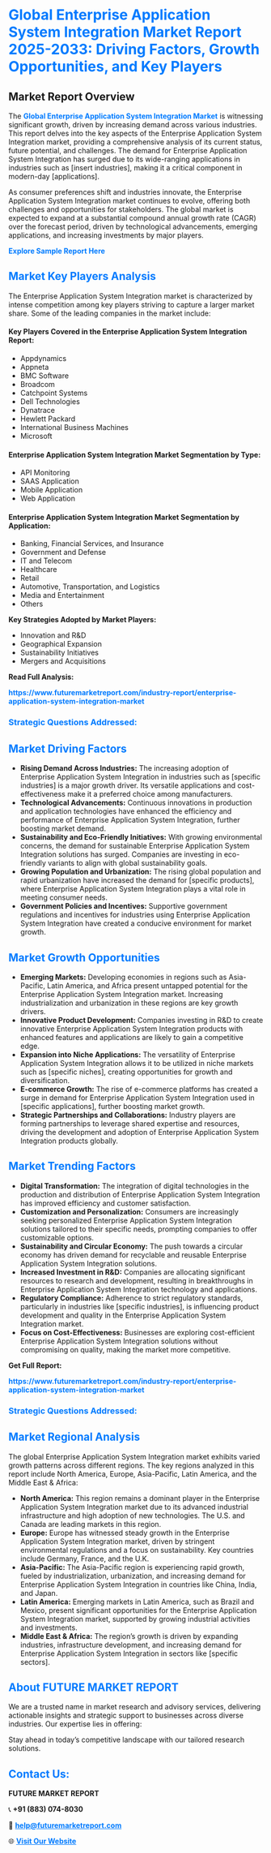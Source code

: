 <h1 style="color: #007BFF;">Global Enterprise Application System Integration Market Report 2025-2033: Driving Factors, Growth Opportunities, and Key Players</h1>

<section id="overview">
<h2>Market Report Overview</h2>
<p>The <a href="https://www.futuremarketreport.com/industry-report/enterprise-application-system-integration-market" style="color: #007BFF; text-decoration: none;"><strong>Global Enterprise Application System Integration Market</strong></a> is witnessing significant growth, driven by increasing demand across various industries. This report delves into the key aspects of the Enterprise Application System Integration market, providing a comprehensive analysis of its current status, future potential, and challenges. The demand for Enterprise Application System Integration has surged due to its wide-ranging applications in industries such as [insert industries], making it a critical component in modern-day [applications].</p>
<p>As consumer preferences shift and industries innovate, the Enterprise Application System Integration market continues to evolve, offering both challenges and opportunities for stakeholders. The global market is expected to expand at a substantial compound annual growth rate (CAGR) over the forecast period, driven by technological advancements, emerging applications, and increasing investments by major players.</p>
</section>

<section id="overview">
<p><a href="https://www.futuremarketreport.com/request-sample/reportId=34767" style="color: #007BFF; text-decoration: none;"><strong>Explore Sample Report Here</strong></a></p>
</section>

<section id="key-players">
<h2 style="color: #007BFF;">Market Key Players Analysis</h2>
<p>The Enterprise Application System Integration market is characterized by intense competition among key players striving to capture a larger market share. Some of the leading companies in the market include:</p>
<h4>Key Players Covered in the Enterprise Application System Integration Report:</h4>
<ul><li>Appdynamics</li><li>Appneta</li><li>BMC Software</li><li>Broadcom</li><li>Catchpoint Systems</li><li>Dell Technologies</li><li>Dynatrace</li><li>Hewlett Packard</li><li>International Business Machines</li><li>Microsoft</li></ul>
<h4>Enterprise Application System Integration Market Segmentation by Type:</h4>
<ul><li>API Monitoring</li><li>SAAS Application</li><li>Mobile Application</li><li>Web Application</li></ul>

<h4>Enterprise Application System Integration Market Segmentation by Application:</h4>
<ul><li>Banking, Financial Services, and Insurance</li><li>Government and Defense</li><li>IT and Telecom</li><li>Healthcare</li><li>Retail</li><li>Automotive, Transportation, and Logistics</li><li>Media and Entertainment</li><li>Others</li></ul>
<p><strong>Key Strategies Adopted by Market Players:</strong></p>
<ul>
<li>Innovation and R&D</li>
<li>Geographical Expansion</li>
<li>Sustainability Initiatives</li>
<li>Mergers and Acquisitions</li>
</ul>
</section>

<section>
<p><strong>Read Full Analysis: </strong></p><a href="https://www.futuremarketreport.com/industry-report/enterprise-application-system-integration-market" style="color: #007BFF; text-decoration: none;"><strong>https://www.futuremarketreport.com/industry-report/enterprise-application-system-integration-market</strong></a>
<h3 style="color: #007BFF;">Strategic Questions Addressed:</h3>
</section>

<section id="driving-factors">
<h2 style="color: #007BFF;">Market Driving Factors</h2>
<ul>
<li><strong>Rising Demand Across Industries:</strong> The increasing adoption of Enterprise Application System Integration in industries such as [specific industries] is a major growth driver. Its versatile applications and cost-effectiveness make it a preferred choice among manufacturers.</li>
<li><strong>Technological Advancements:</strong> Continuous innovations in production and application technologies have enhanced the efficiency and performance of Enterprise Application System Integration, further boosting market demand.</li>
<li><strong>Sustainability and Eco-Friendly Initiatives:</strong> With growing environmental concerns, the demand for sustainable Enterprise Application System Integration solutions has surged. Companies are investing in eco-friendly variants to align with global sustainability goals.</li>
<li><strong>Growing Population and Urbanization:</strong> The rising global population and rapid urbanization have increased the demand for [specific products], where Enterprise Application System Integration plays a vital role in meeting consumer needs.</li>
<li><strong>Government Policies and Incentives:</strong> Supportive government regulations and incentives for industries using Enterprise Application System Integration have created a conducive environment for market growth.</li>
</ul>
</section>

<section id="growth-opportunities">
<h2 style="color: #007BFF;">Market Growth Opportunities</h2>
<ul>
<li><strong>Emerging Markets:</strong> Developing economies in regions such as Asia-Pacific, Latin America, and Africa present untapped potential for the Enterprise Application System Integration market. Increasing industrialization and urbanization in these regions are key growth drivers.</li>
<li><strong>Innovative Product Development:</strong> Companies investing in R&D to create innovative Enterprise Application System Integration products with enhanced features and applications are likely to gain a competitive edge.</li>
<li><strong>Expansion into Niche Applications:</strong> The versatility of Enterprise Application System Integration allows it to be utilized in niche markets such as [specific niches], creating opportunities for growth and diversification.</li>
<li><strong>E-commerce Growth:</strong> The rise of e-commerce platforms has created a surge in demand for Enterprise Application System Integration used in [specific applications], further boosting market growth.</li>
<li><strong>Strategic Partnerships and Collaborations:</strong> Industry players are forming partnerships to leverage shared expertise and resources, driving the development and adoption of Enterprise Application System Integration products globally.</li>
</ul>
</section>

<section id="trending-factors">
<h2 style="color: #007BFF;">Market Trending Factors</h2>
<ul>
<li><strong>Digital Transformation:</strong> The integration of digital technologies in the production and distribution of Enterprise Application System Integration has improved efficiency and customer satisfaction.</li>
<li><strong>Customization and Personalization:</strong> Consumers are increasingly seeking personalized Enterprise Application System Integration solutions tailored to their specific needs, prompting companies to offer customizable options.</li>
<li><strong>Sustainability and Circular Economy:</strong> The push towards a circular economy has driven demand for recyclable and reusable Enterprise Application System Integration solutions.</li>
<li><strong>Increased Investment in R&D:</strong> Companies are allocating significant resources to research and development, resulting in breakthroughs in Enterprise Application System Integration technology and applications.</li>
<li><strong>Regulatory Compliance:</strong> Adherence to strict regulatory standards, particularly in industries like [specific industries], is influencing product development and quality in the Enterprise Application System Integration market.</li>
<li><strong>Focus on Cost-Effectiveness:</strong> Businesses are exploring cost-efficient Enterprise Application System Integration solutions without compromising on quality, making the market more competitive.</li>
</ul>
</section>

<section>
<p><strong>Get Full Report: </strong></p><a href="https://www.futuremarketreport.com/industry-report/enterprise-application-system-integration-market" style="color: #007BFF; text-decoration: none;"><strong>https://www.futuremarketreport.com/industry-report/enterprise-application-system-integration-market</strong></a>
<h3 style="color: #007BFF;">Strategic Questions Addressed:</h3>
</section>


<section id="regional-analysis">
<h2 style="color: #007BFF;">Market Regional Analysis</h2>
<p>The global Enterprise Application System Integration market exhibits varied growth patterns across different regions. The key regions analyzed in this report include North America, Europe, Asia-Pacific, Latin America, and the Middle East & Africa:</p>
<ul>
<li><strong>North America:</strong> This region remains a dominant player in the Enterprise Application System Integration market due to its advanced industrial infrastructure and high adoption of new technologies. The U.S. and Canada are leading markets in this region.</li>
<li><strong>Europe:</strong> Europe has witnessed steady growth in the Enterprise Application System Integration market, driven by stringent environmental regulations and a focus on sustainability. Key countries include Germany, France, and the U.K.</li>
<li><strong>Asia-Pacific:</strong> The Asia-Pacific region is experiencing rapid growth, fueled by industrialization, urbanization, and increasing demand for Enterprise Application System Integration in countries like China, India, and Japan.</li>
<li><strong>Latin America:</strong> Emerging markets in Latin America, such as Brazil and Mexico, present significant opportunities for the Enterprise Application System Integration market, supported by growing industrial activities and investments.</li>
<li><strong>Middle East & Africa:</strong> The region’s growth is driven by expanding industries, infrastructure development, and increasing demand for Enterprise Application System Integration in sectors like [specific sectors].</li>
</ul>
</section>

<footer>
<h2 style="color: #007BFF;">About FUTURE MARKET REPORT</h2>
<p>We are a trusted name in market research and advisory services, delivering actionable insights and strategic support to businesses across diverse industries. Our expertise lies in offering:</p>

<p>Stay ahead in today’s competitive landscape with our tailored research solutions.</p>

<h2 style="color: #007BFF;">Contact Us:</h2>
<p><strong>FUTURE MARKET REPORT</strong></p>
<p>📞 <strong>+91 (883) 074-8030</strong></p>
<p>📧 <strong><a href="mailto:help@futuremarketreport.com" style="color: #007BFF;">help@futuremarketreport.com</a></strong></p>
<p>🌐 <strong><a href="https://www.futuremarketreport.com/" style="color: #007BFF;">Visit Our Website</a></strong></p>
</footer>